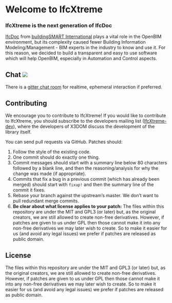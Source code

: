 # Welcome to IfcXtreme
### IfcXtreme is the next generation of IfcDoc

[IfcDoc](https://technical.buildingsmart.org/resources/ifcdoc/) from [buildingSMART International](https://www.buildingsmart.org/) plays a vital role in the OpenBIM environment, but its complexity caused fewer Building Information Modeling/Management - BIM experts in the industry to know and use it.
For this reason, we decided to build a transparent and easy to use software which will help OpenBIM, especially in Automation and Control aspects.

## Chat [![](https://img.shields.io/gitter/room/IfcXtreme/community.svg?color=blueviolet)](https://gitter.im/IfcXtreme/community)
There is a [gitter chat room](https://gitter.im/IfcXtreme/community#) for realtime, ephemeral interaction if preferred.

## Contributing
We encourage you to contribute to IfcXtreme! If you would like to contribute to IfcXtreme, you should subscribe to the developers mailing list ([IfcXtreme-dev](Dev@IfcXtreme.com)), where the developers of X3DOM discuss the development of the library itself.

You can send pull requests via GitHub. Patches should:

1. Follow the style of the existing code.
2. One commit should do exactly one thing.
3. Commit messages should start with a summary line below 80 characters followed by a blank line, and then the reasoning/analysis for why the change was made (if appropriate).
4. Commits that fix a bug in a previous commit (which has already been merged) should start with `fixup!` and then the summary line of the commit it fixes.
5. Rebase your branch against the upstream’s master. We don’t want to pull redundant merge commits.
6. **Be clear about what license applies to your patch:** The files within this repository are under the MIT and GPL3 (or later) but, as the original creators, we are still allowed to create non-free derivatives. However, if patches are given to us under GPL then those cannot make it into any non-free derivatives we may later wish to create. So to make it easier for us (and avoid any legal issues) we prefer if patches are released as public domain.

## License
The files within this repository are under the MIT and GPL3 (or later) but, as the original creators, we are still allowed to create non-free derivatives. However, if patches are given to us under GPL then those cannot make it into any non-free derivatives we may later wish to create. So to make it easier for us (and avoid any legal issues) we prefer if patches are released as public domain.
